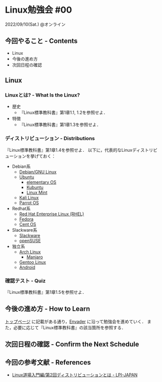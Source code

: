 # Linux勉強会 #00

2022/09/10(Sat.) @オンライン

## 今回やること - Contents

- Linux
- 今後の進め方
- 次回日程の確認

## Linux

### Linuxとは? - What Is the Linux?

- 歴史
  - 『Linux標準教科書』第1章1.1, 1.2を参照せよ．
- 特徴
  - 『Linux標準教科書』第1章1.3を参照せよ．

### ディストリビューション - Distributions

『Linux標準教科書』第1章1.4を参照せよ．
以下に，代表的なLinuxディストリビューションを挙げておく：

- Debian系
  - [Debian/GNU Linux](https://www.debian.org/)
  - [Ubuntu](https://jp.ubuntu.com/)
    - [elementary OS](https://elementary.io/ja/)
    - [Kubuntu](https://kubuntu.org/)
    - [Linux Mint](https://linuxmint.com/)
  - [Kali Linux](https://www.kali.org/)
  - [Parrot OS](https://www.parrotsec.org/)
- Redhat系
  - [Red Hat Enterprise Linux (RHEL)](https://www.redhat.com/ja/technologies/linux-platforms/enterprise-linux)
  - [Fedora](https://getfedora.org/ja/)
  - [Cent OS](https://www.centos.org/centos-linux/)
- Slackware系
  - [Slackware](http://www.slackware.com/)
  - [openSUSE](https://www.opensuse.org/)
- 独立系
  - [Arch Linux](https://www.archlinux.jp/)
    - [Manjaro](https://manjaro.org/)
  - [Gentoo Linux](https://www.gentoo.org/)
  - [Android](https://source.android.com/)

### 確認テスト - Quiz

『Linux標準教科書』第1章1.5を参照せよ．

## 今後の進め方 - How to Learn

[トップページ](https://github.com/fumiyanll23/linux-learning) に記載がある通り，[Envader](https://envader.plus/) に沿って勉強会を進めていく．
また，必要に応じて『Linux標準教科書』の該当箇所を参照する．

## 次回日程の確認 - Confirm the Next Schedule

## 今回の参考文献 - References

- [Linux道場入門編/第2回ディストリビューションとは - LPI-JAPAN](https://lpi.or.jp/lpic_all/linux/intro/intro02.shtml)
